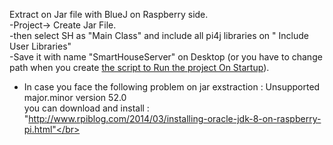 Extract on Jar file with BlueJ on Raspberry side. </br>
-Project-> Create Jar File.</br>
-then select SH as "Main Class" and include all pi4j libraries on " Include User Libraries"</br>
-Save it with name "SmartHouseServer" on Desktop (or you have to change path when you create [the script to Run the project On Startup](https://github.com/tsoglani/SpeechRaspberrySmartHouse/blob/master/RunOnStartup.md)).</br>
- In case you face the following problem on jar exstraction :  Unsupported major.minor version 52.0</br>
you can download and install : "http://www.rpiblog.com/2014/03/installing-oracle-jdk-8-on-raspberry-pi.html"</br>
